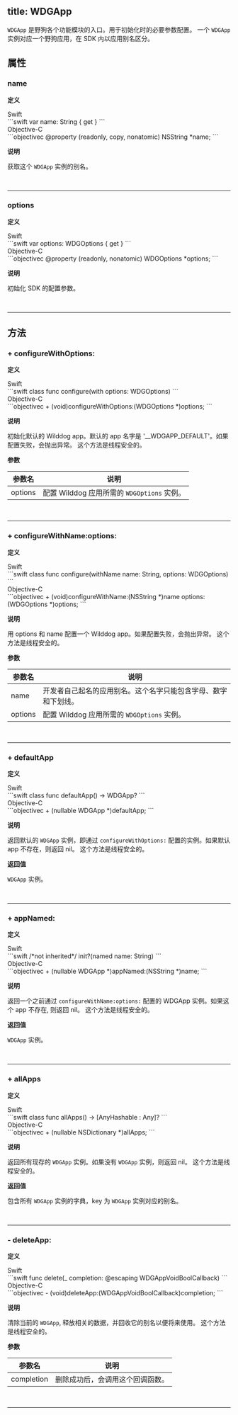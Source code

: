 title: WDGApp
---

`WDGApp` 是野狗各个功能模块的入口。用于初始化时的必要参数配置。
一个 `WDGApp` 实例对应一个野狗应用，在 SDK 内以应用别名区分。


## 属性

### name

**定义**

<div class="swift-lan">Swift</div>```swift
var name: String { get }
```
<div class="objectivec-lan">Objective-C</div>```objectivec
@property (readonly, copy, nonatomic) NSString *name;
```

**说明**

获取这个 `WDGApp` 实例的别名。

</br>

---

### options

**定义**

<div class="swift-lan">Swift</div>```swift
var options: WDGOptions { get }
```
<div class="objectivec-lan">Objective-C</div>```objectivec
@property (readonly, nonatomic) WDGOptions *options;
```

**说明**

初始化 SDK 的配置参数。

</br>

---





## 方法

### + configureWithOptions:

**定义**

<div class="swift-lan">Swift</div>```swift
class func configure(with options: WDGOptions)
```
<div class="objectivec-lan">Objective-C</div>```objectivec
+ (void)configureWithOptions:(WDGOptions *)options;
```

**说明**

初始化默认的 Wilddog app。默认的 app 名字是 '__WDGAPP_DEFAULT'。如果配置失败，会抛出异常。
这个方法是线程安全的。
 


**参数**

 参数名 | 说明 
---|---
options|配置 Wilddog 应用所需的 `WDGOptions` 实例。




</br>

---

### + configureWithName:options:

**定义**

<div class="swift-lan">Swift</div>```swift
class func configure(withName name: String, options: WDGOptions)
```
<div class="objectivec-lan">Objective-C</div>```objectivec
+ (void)configureWithName:(NSString *)name options:(WDGOptions *)options;
```

**说明**

用 options 和 name 配置一个 Wilddog app。如果配置失败，会抛出异常。
这个方法是线程安全的。
 


**参数**

 参数名 | 说明 
---|---
name|开发者自己起名的应用别名。这个名字只能包含字母、数字和下划线。
options|配置 Wilddog 应用所需的 `WDGOptions` 实例。




</br>

---

### + defaultApp

**定义**

<div class="swift-lan">Swift</div>```swift
class func defaultApp() -> WDGApp?
```
<div class="objectivec-lan">Objective-C</div>```objectivec
+ (nullable WDGApp *)defaultApp;
```

**说明**

返回默认的 `WDGApp` 实例，即通过 `configureWithOptions:` 配置的实例。如果默认 app 不存在，则返回 nil。
这个方法是线程安全的。
 



**返回值**

`WDGApp` 实例。


</br>

---

### + appNamed:

**定义**

<div class="swift-lan">Swift</div>```swift
/*not inherited*/ init?(named name: String)
```
<div class="objectivec-lan">Objective-C</div>```objectivec
+ (nullable WDGApp *)appNamed:(NSString *)name;
```

**说明**

返回一个之前通过 `configureWithName:options:` 配置的 WDGApp 实例。如果这个 app 不存在, 则返回 nil。
这个方法是线程安全的。
 



**返回值**

`WDGApp` 实例。


</br>

---

### + allApps

**定义**

<div class="swift-lan">Swift</div>```swift
class func allApps() -> [AnyHashable : Any]?
```
<div class="objectivec-lan">Objective-C</div>```objectivec
+ (nullable NSDictionary *)allApps;
```

**说明**

返回所有现存的 `WDGApp` 实例。如果没有 `WDGApp` 实例，则返回 nil。
这个方法是线程安全的。
 



**返回值**

包含所有 `WDGApp` 实例的字典，key 为 `WDGApp` 实例对应的别名。


</br>

---

### - deleteApp:

**定义**

<div class="swift-lan">Swift</div>```swift
func delete(_ completion: @escaping WDGAppVoidBoolCallback)
```
<div class="objectivec-lan">Objective-C</div>```objectivec
- (void)deleteApp:(WDGAppVoidBoolCallback)completion;
```

**说明**

清除当前的 `WDGApp`, 释放相关的数据，并回收它的别名以便将来使用。
这个方法是线程安全的。
 


**参数**

 参数名 | 说明 
---|---
completion|删除成功后，会调用这个回调函数。




</br>

---



